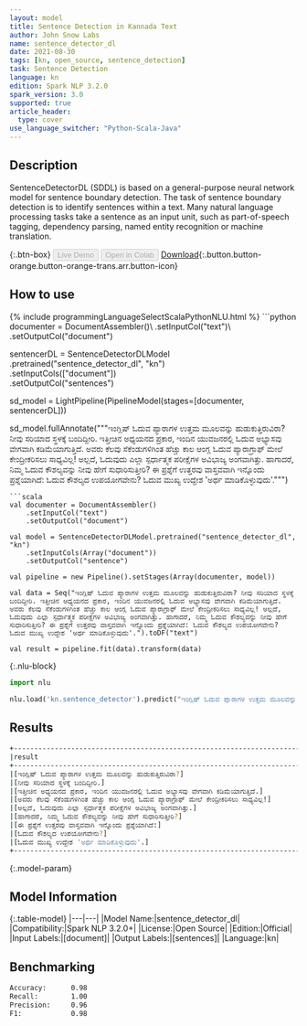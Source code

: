 ```yaml
---
layout: model
title: Sentence Detection in Kannada Text
author: John Snow Labs
name: sentence_detector_dl
date: 2021-08-30
tags: [kn, open_source, sentence_detection]
task: Sentence Detection
language: kn
edition: Spark NLP 3.2.0
spark_version: 3.0
supported: true
article_header:
  type: cover
use_language_switcher: "Python-Scala-Java"
---
```


## Description

SentenceDetectorDL (SDDL) is based on a general-purpose neural network model for sentence boundary detection. The task of sentence boundary detection is to identify sentences within a text. Many natural language processing tasks take a sentence as an input unit, such as part-of-speech tagging, dependency parsing, named entity recognition or machine translation.

{:.btn-box}
<button class="button button-orange" disabled>Live Demo</button>
<button class="button button-orange" disabled>Open in Colab</button>
[Download](https://s3.amazonaws.com/auxdata.johnsnowlabs.com/public/models/sentence_detector_dl_kn_3.2.0_3.0_1630336398052.zip){:.button.button-orange.button-orange-trans.arr.button-icon}

## How to use



<div class="tabs-box" markdown="1">
{% include programmingLanguageSelectScalaPythonNLU.html %}
```python
documenter = DocumentAssembler()\
    .setInputCol("text")\
    .setOutputCol("document")
    
sentencerDL = SentenceDetectorDLModel\
  .pretrained("sentence_detector_dl", "kn") \
  .setInputCols(["document"]) \
  .setOutputCol("sentences")

sd_model = LightPipeline(PipelineModel(stages=[documenter, sentencerDL]))

sd_model.fullAnnotate("""ಇಂಗ್ಲಿಷ್ ಓದುವ ಪ್ಯಾರಾಗಳ ಉತ್ತಮ ಮೂಲವನ್ನು ಹುಡುಕುತ್ತಿರುವಿರಾ? ನೀವು ಸರಿಯಾದ ಸ್ಥಳಕ್ಕೆ ಬಂದಿದ್ದೀರಿ. ಇತ್ತೀಚಿನ ಅಧ್ಯಯನದ ಪ್ರಕಾರ, ಇಂದಿನ ಯುವಜನರಲ್ಲಿ ಓದುವ ಅಭ್ಯಾಸವು ವೇಗವಾಗಿ ಕಡಿಮೆಯಾಗುತ್ತಿದೆ. ಅವರು ಕೆಲವು ಸೆಕೆಂಡುಗಳಿಗಿಂತ ಹೆಚ್ಚು ಕಾಲ ಆಂಗ್ಲ ಓದುವ ಪ್ಯಾರಾಗ್ರಾಫ್ ಮೇಲೆ ಕೇಂದ್ರೀಕರಿಸಲು ಸಾಧ್ಯವಿಲ್ಲ! ಅಲ್ಲದೆ, ಓದುವುದು ಎಲ್ಲಾ ಸ್ಪರ್ಧಾತ್ಮಕ ಪರೀಕ್ಷೆಗಳ ಅವಿಭಾಜ್ಯ ಅಂಗವಾಗಿತ್ತು. ಹಾಗಾದರೆ, ನಿಮ್ಮ ಓದುವ ಕೌಶಲ್ಯವನ್ನು ನೀವು ಹೇಗೆ ಸುಧಾರಿಸುತ್ತೀರಿ? ಈ ಪ್ರಶ್ನೆಗೆ ಉತ್ತರವು ವಾಸ್ತವವಾಗಿ ಇನ್ನೊಂದು ಪ್ರಶ್ನೆಯಾಗಿದೆ: ಓದುವ ಕೌಶಲ್ಯದ ಉಪಯೋಗವೇನು? ಓದುವ ಮುಖ್ಯ ಉದ್ದೇಶ 'ಅರ್ಥ ಮಾಡಿಕೊಳ್ಳುವುದು'.""")
```
```scala
val documenter = DocumentAssembler()
    .setInputCol("text")
    .setOutputCol("document")

val model = SentenceDetectorDLModel.pretrained("sentence_detector_dl", "kn")
	.setInputCols(Array("document"))
	.setOutputCol("sentence")

val pipeline = new Pipeline().setStages(Array(documenter, model))

val data = Seq("ಇಂಗ್ಲಿಷ್ ಓದುವ ಪ್ಯಾರಾಗಳ ಉತ್ತಮ ಮೂಲವನ್ನು ಹುಡುಕುತ್ತಿರುವಿರಾ? ನೀವು ಸರಿಯಾದ ಸ್ಥಳಕ್ಕೆ ಬಂದಿದ್ದೀರಿ. ಇತ್ತೀಚಿನ ಅಧ್ಯಯನದ ಪ್ರಕಾರ, ಇಂದಿನ ಯುವಜನರಲ್ಲಿ ಓದುವ ಅಭ್ಯಾಸವು ವೇಗವಾಗಿ ಕಡಿಮೆಯಾಗುತ್ತಿದೆ. ಅವರು ಕೆಲವು ಸೆಕೆಂಡುಗಳಿಗಿಂತ ಹೆಚ್ಚು ಕಾಲ ಆಂಗ್ಲ ಓದುವ ಪ್ಯಾರಾಗ್ರಾಫ್ ಮೇಲೆ ಕೇಂದ್ರೀಕರಿಸಲು ಸಾಧ್ಯವಿಲ್ಲ! ಅಲ್ಲದೆ, ಓದುವುದು ಎಲ್ಲಾ ಸ್ಪರ್ಧಾತ್ಮಕ ಪರೀಕ್ಷೆಗಳ ಅವಿಭಾಜ್ಯ ಅಂಗವಾಗಿತ್ತು. ಹಾಗಾದರೆ, ನಿಮ್ಮ ಓದುವ ಕೌಶಲ್ಯವನ್ನು ನೀವು ಹೇಗೆ ಸುಧಾರಿಸುತ್ತೀರಿ? ಈ ಪ್ರಶ್ನೆಗೆ ಉತ್ತರವು ವಾಸ್ತವವಾಗಿ ಇನ್ನೊಂದು ಪ್ರಶ್ನೆಯಾಗಿದೆ: ಓದುವ ಕೌಶಲ್ಯದ ಉಪಯೋಗವೇನು? ಓದುವ ಮುಖ್ಯ ಉದ್ದೇಶ 'ಅರ್ಥ ಮಾಡಿಕೊಳ್ಳುವುದು'.").toDF("text")

val result = pipeline.fit(data).transform(data)
```

{:.nlu-block}
```python
import nlu

nlu.load('kn.sentence_detector').predict("ಇಂಗ್ಲಿಷ್ ಓದುವ ಪ್ಯಾರಾಗಳ ಉತ್ತಮ ಮೂಲವನ್ನು ಹುಡುಕುತ್ತಿರುವಿರಾ? ನೀವು ಸರಿಯಾದ ಸ್ಥಳಕ್ಕೆ ಬಂದಿದ್ದೀರಿ. ಇತ್ತೀಚಿನ ಅಧ್ಯಯನದ ಪ್ರಕಾರ, ಇಂದಿನ ಯುವಜನರಲ್ಲಿ ಓದುವ ಅಭ್ಯಾಸವು ವೇಗವಾಗಿ ಕಡಿಮೆಯಾಗುತ್ತಿದೆ. ಅವರು ಕೆಲವು ಸೆಕೆಂಡುಗಳಿಗಿಂತ ಹೆಚ್ಚು ಕಾಲ ಆಂಗ್ಲ ಓದುವ ಪ್ಯಾರಾಗ್ರಾಫ್ ಮೇಲೆ ಕೇಂದ್ರೀಕರಿಸಲು ಸಾಧ್ಯವಿಲ್ಲ! ಅಲ್ಲದೆ, ಓದುವುದು ಎಲ್ಲಾ ಸ್ಪರ್ಧಾತ್ಮಕ ಪರೀಕ್ಷೆಗಳ ಅವಿಭಾಜ್ಯ ಅಂಗವಾಗಿತ್ತು. ಹಾಗಾದರೆ, ನಿಮ್ಮ ಓದುವ ಕೌಶಲ್ಯವನ್ನು ನೀವು ಹೇಗೆ ಸುಧಾರಿಸುತ್ತೀರಿ? ಈ ಪ್ರಶ್ನೆಗೆ ಉತ್ತರವು ವಾಸ್ತವವಾಗಿ ಇನ್ನೊಂದು ಪ್ರಶ್ನೆಯಾಗಿದೆ: ಓದುವ ಕೌಶಲ್ಯದ ಉಪಯೋಗವೇನು? ಓದುವ ಮುಖ್ಯ ಉದ್ದೇಶ 'ಅರ್ಥ ಮಾಡಿಕೊಳ್ಳುವುದು'.", output_level ='sentence')  

```
</div>

## Results

```bash
+---------------------------------------------------------------------------------------------+
|result                                                                                       |
+---------------------------------------------------------------------------------------------+
|[ಇಂಗ್ಲಿಷ್ ಓದುವ ಪ್ಯಾರಾಗಳ ಉತ್ತಮ ಮೂಲವನ್ನು ಹುಡುಕುತ್ತಿರುವಿರಾ?]                                    				      |
|[ನೀವು ಸರಿಯಾದ ಸ್ಥಳಕ್ಕೆ ಬಂದಿದ್ದೀರಿ.]                                                           						      |
|[ಇತ್ತೀಚಿನ ಅಧ್ಯಯನದ ಪ್ರಕಾರ, ಇಂದಿನ ಯುವಜನರಲ್ಲಿ ಓದುವ ಅಭ್ಯಾಸವು ವೇಗವಾಗಿ ಕಡಿಮೆಯಾಗುತ್ತಿದೆ.]          			      |
|[ಅವರು ಕೆಲವು ಸೆಕೆಂಡುಗಳಿಗಿಂತ ಹೆಚ್ಚು ಕಾಲ ಆಂಗ್ಲ ಓದುವ ಪ್ಯಾರಾಗ್ರಾಫ್ ಮೇಲೆ ಕೇಂದ್ರೀಕರಿಸಲು ಸಾಧ್ಯವಿಲ್ಲ!]			      |
|[ಅಲ್ಲದೆ, ಓದುವುದು ಎಲ್ಲಾ ಸ್ಪರ್ಧಾತ್ಮಕ ಪರೀಕ್ಷೆಗಳ ಅವಿಭಾಜ್ಯ ಅಂಗವಾಗಿತ್ತು.]                        					      |
|[ಹಾಗಾದರೆ, ನಿಮ್ಮ ಓದುವ ಕೌಶಲ್ಯವನ್ನು ನೀವು ಹೇಗೆ ಸುಧಾರಿಸುತ್ತೀರಿ?]                             					      |
|[ಈ ಪ್ರಶ್ನೆಗೆ ಉತ್ತರವು ವಾಸ್ತವವಾಗಿ ಇನ್ನೊಂದು ಪ್ರಶ್ನೆಯಾಗಿದೆ:]                               						      |
|[ಓದುವ ಕೌಶಲ್ಯದ ಉಪಯೋಗವೇನು?]                                                               						      |
|[ಓದುವ ಮುಖ್ಯ ಉದ್ದೇಶ 'ಅರ್ಥ ಮಾಡಿಕೊಳ್ಳುವುದು'.]                                             					      |
+---------------------------------------------------------------------------------------------+

```

{:.model-param}
## Model Information

{:.table-model}
|---|---|
|Model Name:|sentence_detector_dl|
|Compatibility:|Spark NLP 3.2.0+|
|License:|Open Source|
|Edition:|Official|
|Input Labels:|[document]|
|Output Labels:|[sentences]|
|Language:|kn|

## Benchmarking

```bash
Accuracy:      0.98
Recall:        1.00
Precision:     0.96
F1:            0.98
```